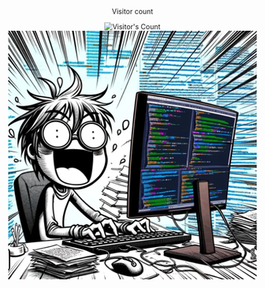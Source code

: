 <div align="center"> 
  <p>Visitor count</p>
  <img src="https://profile-counter.glitch.me/almightyson/count.svg" alt="Visitor's Count" />
</div>


<img src="https://github.com/almightyson/almightyson/blob/main/1_VMfUBuNQ0pRF8jEJYMIPWg%402x.webp" alt="Banner of a developer sitting in front of a desk">
